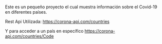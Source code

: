 # 
Este es un pequeño proyecto el cual muestra información sobre el Covid-19 en diferentes países.

Rest Api Utilizada: https://corona-api.com/countries

Y para acceder a un país en específico https://corona-api.com/countries/Code
